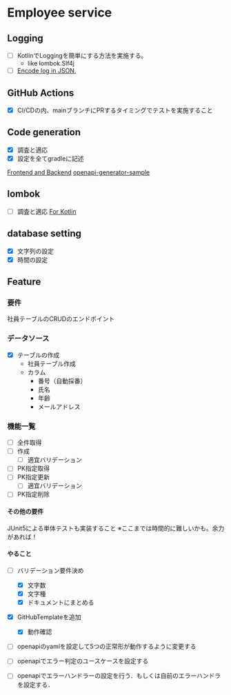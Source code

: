 # Employee service

## Logging

- [ ] KotlinでLoggingを簡単にする方法を実施する。
    - like lombok.Slf4j
- [ ] [Encode log in JSON.](https://github.com/logfellow/logstash-logback-encoder)

## GitHub Actions

- [x] CI/CDの内、mainブランチにPRするタイミングでテストを実施すること

## Code generation

- [x] 調査と適応
- [x] 設定を全てgradleに記述

[Frontend and Backend](https://qiita.com/takahashik0422/items/0e6ca3ca18d76713222a)
[openapi-generator-sample](https://github.com/Msksgm/openapi-generator-sample/tree/main)

## lombok

- [ ] 調査と適応
  [For Kotlin](https://plugins.gradle.org/plugin/org.jetbrains.kotlin.plugin.lombok)

## database setting

- [x] 文字列の設定
- [x] 時間の設定

## Feature

### 要件

社員テーブルのCRUDのエンドポイント

### データソース

- [x] テーブルの作成
    - 社員テーブル作成
    - カラム
        - 番号（自動採番）
        - 氏名
        - 年齢
        - メールアドレス

### 機能一覧

- [ ] 全件取得
- [ ] 作成
    - [ ] 適宜バリデーション
- [ ] PK指定取得
- [ ] PK指定更新
    - [ ] 適宜バリデーション
- [ ] PK指定削除

#### その他の要件

JUnit5による単体テストも実装すること ※ここまでは時間的に難しいかも。余力があれば！

#### やること

- [ ] バリデーション要件決め
  - [x] 文字数
  - [x] 文字種
  - [x] ドキュメントにまとめる
- [x] GitHubTemplateを追加
  - [x] 動作確認
- [ ] openapiのyamlを設定して5つの正常形が動作するように変更する
- [ ] openapiでエラー判定のユースケースを設定する
- [ ] openapiでエラーハンドラーの設定を行う．もしくは自前のエラーハンドラを設定する．


